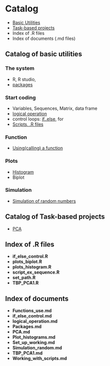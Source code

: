 # Catalog
* [Basic Utilities](https://github.com/weitingwlin/r-primers/tree/master/Documents#catalog-of-basic-utilities)
* [Task-based projects](https://github.com/weitingwlin/r-primers/tree/master/Documents#catalog-of-task-based-projects)
* Index of .R files
* Index of documents (.md files)

## Catalog of basic utilities
### The system
* R, R studio, 
* [packages](Packages.md)

### Start coding
* Variables, Sequences, Matrix, data frame 
* [logical operation](logical_operation.md)
* control loops: [if..else](if_else_control.md), for 
* [Scripts, .R files](Working_with_scripts.md)

### Function
* [Using(calling) a function](Function_use.md)

### Plots
* [Histogram](Plot_histograms.md)
* Biplot

### Simulation
* [Simulation of random numbers](Simulation_random.md)

## Catalog of Task-based projects
* [PCA](PCA.md)



## Index of .R files
* **if\_else\_control.R**
* **plots_biplot.R**
* **plots_histogram.R**
* **script\_ex\_sequence.R**
* **set\_path.R**
* **TBP\_PCA1.R**

## Index of documents
* **Functions_use.md**
* **if\_else_control.md**
* **logical_operation.md**
* **Packages.md**
* **PCA.md**
* **Plot_histograms.md**
* **Set\_up\_working.md**
* **Simulation_random.md**
* **TBP_PCA1.md**
* **Working\_with\_scripts.md**